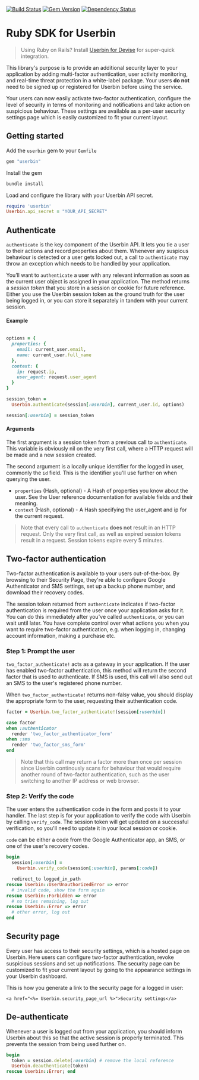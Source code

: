 
[![Build Status](https://travis-ci.org/userbin/userbin-ruby.png)](https://travis-ci.org/userbin/userbin-ruby)
[![Gem Version](https://badge.fury.io/rb/userbin.png)](http://badge.fury.io/rb/userbin)
[![Dependency Status](https://gemnasium.com/userbin/userbin-ruby.png)](https://gemnasium.com/userbin/userbin-ruby)

# Ruby SDK for Userbin

> Using Ruby on Rails? Install [Userbin for Devise](https://github.com/userbin/devise_userbin) for super-quick integration.

This library's purpose is to provide an additional security layer to your application by adding multi-factor authentication, user activity monitoring, and real-time threat protection in a white-label package. Your users **do not** need to be signed up or registered for Userbin before using the service.

Your users can now easily activate two-factor authentication, configure the level of security in terms of monitoring and notifications and take action on suspicious behaviour. These settings are available as a per-user security settings page which is easily customized to fit your current layout.

## Getting started

Add the `userbin` gem to your `Gemfile`

```ruby
gem "userbin"
```

Install the gem

```bash
bundle install
```

Load and configure the library with your Userbin API secret.

```ruby
require 'userbin'
Userbin.api_secret = "YOUR_API_SECRET"
```

## Authenticate

`authenticate` is the key component of the Userbin API. It lets you tie a user to their actions and record properties about them. Whenever any suspious behaviour is detected or a user gets locked out, a call to `authenticate` may throw an exception which needs to be handled by your application.

You’ll want to `authenticate` a user with any relevant information as soon as the current user object is assigned in your application. The method returns a *session token* that you store in a session or cookie for future reference. Either you use the Userbin session token as the ground truth for the user being logged in, or you can store it separately in tandem with your current session.

#### Example

```ruby

options = {
  properties: {
    email: current_user.email,
    name: current_user.full_name
  },
  context: {
    ip: request.ip,
    user_agent: request.user_agent
  }
}

session_token =
  Userbin.authenticate(session[:userbin], current_user.id, options)

session[:userbin] = session_token
```

#### Arguments

The first argument is a session token from a previous call to `authenticate`. This variable is obviously nil on the very first call, where a HTTP request will be made and a new session created.

The second argument is a locally unique identifier for the logged in user, commonly the `id` field. This is the identifier you'll use further on when querying the user.

- `properties` (Hash, optional) - A Hash of properties you know about the user. See the User reference documentation for available fields and their meaning.
- `context` (Hash, optional) - A Hash specifying the user_agent and ip for the current request.

> Note that every call to `authenticate` **does not** result in an HTTP request. Only the very first call, as well as expired session tokens result in a request. Session tokens expire every 5 minutes.

## Two-factor authentication

Two-factor authentication is available to your users out-of-the-box. By browsing to their Security Page, they're able to configure Google Authenticator and SMS settings, set up a backup phone number, and download their recovery codes.

The session token returned from `authenticate` indicates if two-factor authentication is required from the user once your application asks for it. You can do this immediately after you've called `authenticate`, or you can wait until later. You have complete control over what actions you when you want to require two-factor authentication, e.g. when logging in, changing account information, making a purchase etc.

### Step 1: Prompt the user

`two_factor_authenticate!` acts as a gateway in your application. If the user has enabled two-factor authentication, this method will return the second factor that is used to authenticate. If SMS is used, this call will also send out an SMS to the user's registered phone number.

When `two_factor_authenticate!` returns non-falsy value, you should display the appropriate form to the user, requesting their authentication code.

```ruby
factor = Userbin.two_factor_authenticate!(session[:userbin])

case factor
when :authenticator
  render 'two_factor_authenticator_form'
when :sms
  render 'two_factor_sms_form'
end
```

> Note that this call may return a factor more than once per session since Userbin continously scans for behaviour that would require another round of two-factor authentication, such as the user switching to another IP address or web browser.

### Step 2: Verify the code

The user enters the authentication code in the form and posts it to your handler. The last step is for your application to verify the code with Userbin by calling `verify_code`. The session token will get updated on a successful verification, so you'll need to update it in your local session or cookie.

`code` can be either a code from the Google Authenticator app, an SMS, or one of the user's recovery codes.

```ruby
begin
  session[:userbin] =
    Userbin.verify_code(session[:userbin], params[:code])

  redirect_to logged_in_path
rescue Userbin::UserUnauthorizedError => error
  # invalid code, show the form again
rescue Userbin::Forbidden => error
  # no tries remaining, log out
rescue Userbin::Error => error
  # other error, log out
end
```

## Security page

Every user has access to their security settings, which is a hosted page on Userbin. Here users can configure two-factor authentication, revoke suspicious sessions and set up notifications. The security page can be customized to fit your current layout by going to the appearance settings in your Userbin dashboard.

This is how you generate a link to the security page for a logged in user:

```erb
<a href="<%= Userbin.security_page_url %>">Security settings</a>
```

## De-authenticate

Whenever a user is logged out from your application, you should inform Userbin about this so that the active session is properly terminated. This prevents the session from being used further on.

```ruby
begin
  token = session.delete(:userbin) # remove the local reference
  Userbin.deauthenticate(token)
rescue Userbin::Error; end
```
